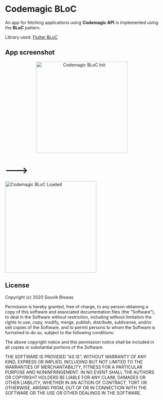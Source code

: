 # Codemagic BLoC

An app for fetching applications using **Codemagic API** is implemented using the **BLoC** pattern.

Library used: [Flutter BLoC](https://pub.dev/packages/flutter_bloc)

## App screenshot

<p align="center">
  <img width="300" src="https://github.com/sbis04/top_flutter_libraries/raw/master/codemagic_bloc/screenshots/flutter_bloc_init.png" alt="Codemagic BLoC Init"/>
  <h1 class="logoHeader">---></h1>
  <img width="300" src="https://github.com/sbis04/top_flutter_libraries/raw/master/codemagic_bloc/screenshots/flutter_bloc_loaded.png" alt="Codemagic BLoC Loaded"/>
</p>

## License

Copyright (c) 2020 Souvik Biswas

Permission is hereby granted, free of charge, to any person obtaining a copy
of this software and associated documentation files (the "Software"), to deal
in the Software without restriction, including without limitation the rights
to use, copy, modify, merge, publish, distribute, sublicense, and/or sell
copies of the Software, and to permit persons to whom the Software is
furnished to do so, subject to the following conditions:

The above copyright notice and this permission notice shall be included in all
copies or substantial portions of the Software.

THE SOFTWARE IS PROVIDED "AS IS", WITHOUT WARRANTY OF ANY KIND, EXPRESS OR
IMPLIED, INCLUDING BUT NOT LIMITED TO THE WARRANTIES OF MERCHANTABILITY,
FITNESS FOR A PARTICULAR PURPOSE AND NONINFRINGEMENT. IN NO EVENT SHALL THE
AUTHORS OR COPYRIGHT HOLDERS BE LIABLE FOR ANY CLAIM, DAMAGES OR OTHER
LIABILITY, WHETHER IN AN ACTION OF CONTRACT, TORT OR OTHERWISE, ARISING FROM,
OUT OF OR IN CONNECTION WITH THE SOFTWARE OR THE USE OR OTHER DEALINGS IN THE
SOFTWARE.
